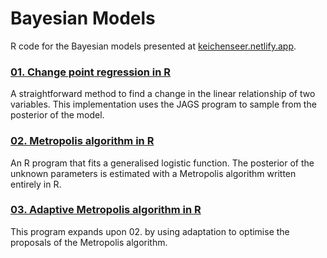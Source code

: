 # Bayesian Models
 R code for the Bayesian models presented at [keichenseer.netlify.app](https://keichenseer.netlify.app/).  
 
### [01. Change point regression in R](https://keichenseer.netlify.app/post/change-point-regression/)
 A straightforward method to find a change in the linear relationship of two variables. This implementation uses the JAGS program to sample from the posterior of the model.
 
### [02. Metropolis algorithm in R](https://keichenseer.netlify.app/post/a-metropolis-algorithm-in-r-part-1-implementation/)
 An R program that fits a generalised logistic function. The posterior of the unknown parameters is estimated with a Metropolis algorithm written entirely in R.
 
### [03. Adaptive Metropolis algorithm in R](https://keichenseer.netlify.app/post/a-metropolis-algorithm-in-r-part-2-adaptive-proposals/)
 This program expands upon 02. by using adaptation to optimise the proposals of the Metropolis algorithm.
 
 
